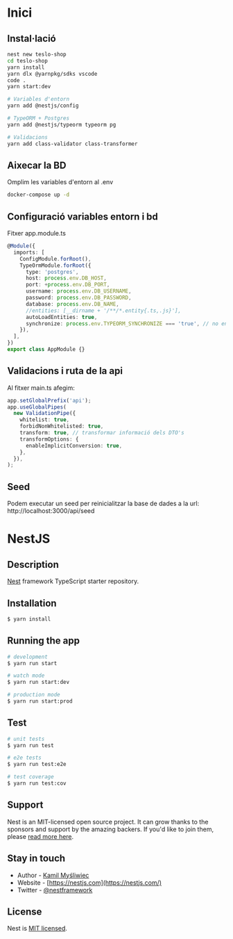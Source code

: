 # Inici

## Instal·lació
```bash
nest new teslo-shop
cd teslo-shop
yarn install
yarn dlx @yarnpkg/sdks vscode
code .
yarn start:dev

# Variables d'entorn
yarn add @nestjs/config

# TypeORM + Postgres
yarn add @nestjs/typeorm typeorm pg

# Validacions
yarn add class-validator class-transformer
```

## Aixecar la BD
Omplim les variables d'entorn al .env
```bash
docker-compose up -d
```

## Configuració variables entorn i bd
Fitxer app.module.ts
```typescript
@Module({
  imports: [
    ConfigModule.forRoot(),
    TypeOrmModule.forRoot({
      type: 'postgres',
      host: process.env.DB_HOST,
      port: +process.env.DB_PORT,
      username: process.env.DB_USERNAME,
      password: process.env.DB_PASSWORD,
      database: process.env.DB_NAME,
      //entities: [__dirname + '/**/*.entity{.ts,.js}'],
      autoLoadEntities: true,
      synchronize: process.env.TYPEORM_SYNCHRONIZE === 'true', // no en producción. Sincronitza els canvis d'entitats
    }),
  ],
})
export class AppModule {}
```

## Validacions i ruta de la api
Al fitxer main.ts afegim:
```typescript
app.setGlobalPrefix('api');
app.useGlobalPipes(
  new ValidationPipe({
    whitelist: true,
    forbidNonWhitelisted: true,
    transform: true, // transformar informació dels DTO's
    transformOptions: {
      enableImplicitConversion: true,
    },
  }),
);
```

## Seed
Podem executar un seed per reinicialitzar la base de dades a la url:
http://localhost:3000/api/seed 

# NestJS

## Description

[Nest](https://github.com/nestjs/nest) framework TypeScript starter repository.

## Installation

```bash
$ yarn install
```

## Running the app

```bash
# development
$ yarn run start

# watch mode
$ yarn run start:dev

# production mode
$ yarn run start:prod
```

## Test

```bash
# unit tests
$ yarn run test

# e2e tests
$ yarn run test:e2e

# test coverage
$ yarn run test:cov
```

## Support

Nest is an MIT-licensed open source project. It can grow thanks to the sponsors and support by the amazing backers. If you'd like to join them, please [read more here](https://docs.nestjs.com/support).

## Stay in touch

- Author - [Kamil Myśliwiec](https://kamilmysliwiec.com)
- Website - [https://nestjs.com](https://nestjs.com/)
- Twitter - [@nestframework](https://twitter.com/nestframework)

## License

Nest is [MIT licensed](LICENSE).
